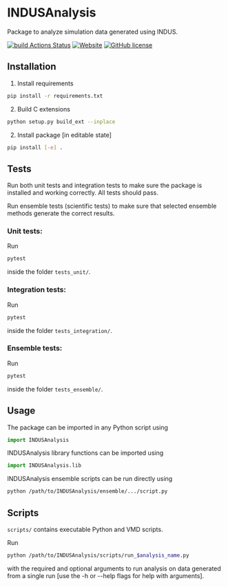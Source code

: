 # INDUSAnalysis

Package to analyze simulation data generated using INDUS.

[![build Actions Status](https://github.com/apallath/analysis_scripts/workflows/build-test/badge.svg)](https://github.com/apallath/analysis_scripts/actions)
[![Website](https://img.shields.io/website?label=docs&url=https%3A%2F%2Fimg.shields.io%2Fwebsite%2Fhttps%2Fapallath.github.io%2FINDUSAnalysis)](https://apallath.github.io/INDUSAnalysis)
[![GitHub license](https://badgen.net/github/license/apallath/INDUSAnalysis)](https://github.com/apallath/INDUSAnalysis/blob/master/LICENSE)

## Installation

1. Install requirements

```sh
pip install -r requirements.txt
```

2. Build C extensions

```sh
python setup.py build_ext --inplace
```

2. Install package [in editable state]

```sh
pip install [-e] .
```

## Tests

Run both unit tests and integration tests to make sure the package is installed
and working correctly. All tests should pass.

Run ensemble tests (scientific tests) to make sure that selected ensemble methods
generate the correct results.

### Unit tests:

Run
```sh
pytest
```
inside the folder `tests_unit/`.

### Integration tests:

Run
```sh
pytest
```
inside the folder `tests_integration/`.

### Ensemble tests:

Run
```sh
pytest
```
inside the folder `tests_ensemble/`.

## Usage

The package can be imported in any Python script using

```python
import INDUSAnalysis
```

INDUSAnalysis library functions can be imported using

```python
import INDUSAnalysis.lib
```

INDUSAnalysis ensemble scripts can be run directly using
```sh
python /path/to/INDUSAnalysis/ensemble/.../script.py
```

## Scripts

`scripts/` contains executable Python and VMD scripts.

Run
```sh
python /path/to/INDUSAnalysis/scripts/run_$analysis_name.py
```
with the required and optional arguments to run analysis on data generated
from a single run [use the -h or --help flags for help with arguments].
